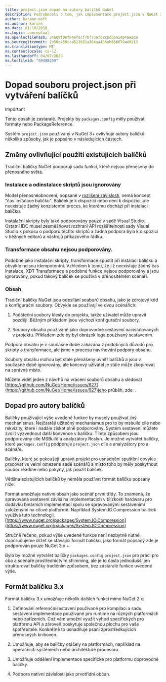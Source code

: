 ```yaml
---
title: project.json dopad na autory balíčků NuGet
description: Podrobnosti o tom, jak implementace project.json v NuGet 3.x ovlivňuje autory balíčků, jako jsou nepodporované funkce, obsah a formát balíčku.
author: karann-msft
ms.author: karann
ms.date: 01/18/2018
ms.topic: conceptual
ms.openlocfilehash: 34b08f06f04efdcf7bf73efc2cbdb5a5494ae2d9
ms.sourcegitcommit: 2b50c450cca521681a384aa466ab666679a40213
ms.translationtype: MT
ms.contentlocale: cs-CZ
ms.lasthandoff: 04/07/2020
ms.locfileid: "69488200"
---
```

# <a name="impact-of-projectjson-when-creating-packages"></a>Dopad souboru project.json při vytváření balíčků

> [!Important]
> Tento obsah je zastaralé. Projekty by `packages.config` měly používat formáty nebo PackageReference.

Systém `project.json` používaný v NuGet 3+ ovlivňuje autory balíčků několika způsoby, jak je popsáno v následujících částech.

## <a name="changes-affecting-existing-packages-usage"></a>Změny ovlivňující použití existujících balíčků

Tradiční balíčky NuGet podporují sadu funkcí, které nejsou přeneseny do přenosného světa.

### <a name="install-and-uninstall-scripts-are-ignored"></a>Instalace a odinstalace skriptů jsou ignorovány

Model přenosnéobnovení, popsané v [rozlišení závislostí](../concepts/dependency-resolution.md#dependency-resolution-with-packagereference), nemá koncept "čas instalace balíčku". Balíček je k dispozici nebo není k dispozici, ale neexistuje žádný konzistentní proces, ke kterému dochází při instalaci balíčku.

Instalační skripty byly také podporovány pouze v sadě Visual Studio. Ostatní IDC musel zesměšňovat rozhraní API rozšiřitelnosti sady Visual Studio k pokusu o podporu těchto skriptů a žádná podpora byla k dispozici v běžných editorů a nástrojů příkazového řádku.

### <a name="content-transforms-are-not-supported"></a>Transformace obsahu nejsou podporovány.

Podobně jako instalační skripty, transformace spustit při instalaci balíčku a obvykle nejsou idempotentní. Vzhledem k tomu, že již neexistuje žádný čas instalace, XDT Transformace a podobné funkce nejsou podporovány a jsou ignorovány, pokud takový balíček se používá v přenositelném scénáři.

### <a name="content"></a>Obsah

Tradiční balíčky NuGet jsou odesílání souborů obsahu, jako je zdrojový kód a konfigurační soubory. Obvykle se používají ve dvou scénářích:

1. Počáteční soubory klesly do projektu, takže uživatel může upravit později. Běžným příkladem jsou výchozí konfigurační soubory.

1. Soubory obsahu používané jako doprovodné sestavení nainstalovaných v projektu. Příkladem zde by byl obrázek loga používaný sestavením.

Podpora obsahu je v současné době zakázána z podobných důvodů pro skripty a transformace, ale jsme v procesu navrhování podpory obsahu.

Soubory obsahu mohou být stále přenášeny uvnitř balíčků a jsou v současné době ignorovány, ale koncový uživatel je stále může zkopírovat na správné místo.

Můžete vidět jeden z návrhů na vrácení souborů obsahu a sledovat [https://github.com/NuGet/Home/issues/627](https://github.com/NuGet/Home/issues/627)jeho průběh, zde: .

## <a name="impact-for-package-authors"></a>Dopad pro autory balíčků

Balíčky používající výše uvedené funkce by musely používat jiný mechanismus. Nejčastěji užitečný mechanismus pro to by msbuild cíle nebo rekvizity, které i nadále získat plně podporovány. Systém sestavení můžete zvolit vyzvednout další konvence v balíčku. Tímto způsobem jsou podporovány cíle MSBuild a analyzátory Roslyn. Je možné vytvářet balíčky, které `packages.config` podporuje `project.json` cíle a analyzátory pro a scénáře.

Balíčky, které se pokoušejí upravit projekt pro usnadnění spuštění obvykle pracovat ve velmi omezené sadě scénářů a místo toho by měly poskytnout soubor readme nebo pokyny, jak použít balíček.

Většina existujících balíčků by neměla používat formát balíčku popsaný níže.

Formát umožňuje nativní obsah jako scénář první třídy. To znamená, že spravovaná sestavení závisí na implementacich v blízkosti hardwaru pro dodávku binárních implementací spolu se spravovanými sestaveními založenými na cílové platformě. Například System.IO.Compression balíček využívá tuto technologii. [https://www.nuget.org/packages/System.IO.Compression](https://www.nuget.org/packages/System.IO.Compression)

Stručně řečeno, pokud výše uvedené funkce není nezbytně nutné, doporučujeme držet se stávající formát balíčku, jako formát popsaný zde je podporován pouze NuGet 3.x +.

Bylo by možné vytvářet balíčky `packages.config` `project.json` pro práci pro oba a scénáře prostřednictvím shimming, ale je to často jednodušší jen strukturovat balíčky tradičním způsobem, bez zastaralé funkce uvedené výše.

## <a name="3x-package-format"></a>Formát balíčku 3.x

Formát balíčku 3.x umožňuje několik dalších funkcí mimo NuGet 2.x:

1. Definování referenčnísestavení používané pro kompilaci a sadu sestavení implementace používané pro runtime na různých platformách nebo zařízeních. Což vám umožní využít výhod specifických pro platformu API a zároveň poskytuje společnou plochu pro vaše spotřebitele. Konkrétně to usnadňuje psaní zprostředkujících přenosných knihoven.

1. Umožňuje, aby se balíčky otáčely na platformách, například na operačních systémech nebo architektuře procesoru.

1. Umožňuje oddělení implementace specifické pro platformu doprovodné balíčky.

1. Podpora nativní závislosti jako prvotřídní občan.
